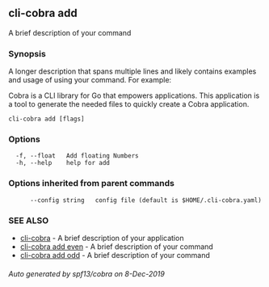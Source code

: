 ## cli-cobra add

A brief description of your command

### Synopsis

A longer description that spans multiple lines and likely contains examples
and usage of using your command. For example:

Cobra is a CLI library for Go that empowers applications.
This application is a tool to generate the needed files
to quickly create a Cobra application.

```
cli-cobra add [flags]
```

### Options

```
  -f, --float   Add floating Numbers
  -h, --help    help for add
```

### Options inherited from parent commands

```
      --config string   config file (default is $HOME/.cli-cobra.yaml)
```

### SEE ALSO

* [cli-cobra](cli-cobra.md)	 - A brief description of your application
* [cli-cobra add even](cli-cobra_add_even.md)	 - A brief description of your command
* [cli-cobra add odd](cli-cobra_add_odd.md)	 - A brief description of your command

###### Auto generated by spf13/cobra on 8-Dec-2019
